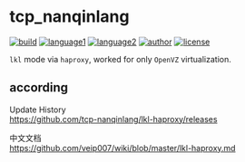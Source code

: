 # tcp_nanqinlang

[![build](https://github.com/nanqinlang/SVG/blob/master/build%20passing.svg)](https://github.com/tcp-nanqinlang/lkl-haproxy)
[![language1](https://github.com/nanqinlang/SVG/blob/master/language-c-blue.svg)](https://github.com/tcp-nanqinlang/lkl-haproxy)
[![language2](https://github.com/nanqinlang/SVG/blob/master/language-shell-blue.svg)](https://github.com/tcp-nanqinlang/lkl-haproxy)
[![author](https://github.com/nanqinlang/SVG/blob/master/author-nanqinlang-lightgrey.svg)](https://github.com/tcp-nanqinlang/lkl-haproxy)
[![license](https://github.com/nanqinlang/SVG/blob/master/license-GPLv3-orange.svg)](https://github.com/tcp-nanqinlang/lkl-haproxy)

`lkl` mode via `haproxy`, worked for only `OpenVZ` virtualization.

## according
Update History  
https://github.com/tcp-nanqinlang/lkl-haproxy/releases

中文文档  
https://github.com/veip007/wiki/blob/master/lkl-haproxy.md

